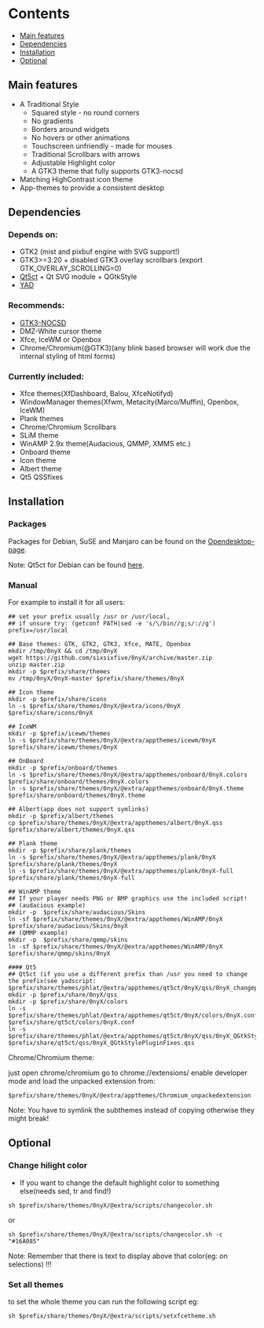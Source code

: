 # Contents

* [Main features](#main-features)
* [Dependencies](#dependencies)
* [Installation](#installation)
* [Optional](#optional)

## Main features

* A Traditional Style
  * Squared style - no round corners
  * No gradients
  * Borders around widgets
  * No hovers or other animations
  * Touchscreen unfriendly - made for mouses 
  * Traditional Scrollbars with arrows 
  * Adjustable Highlight color
  * A GTK3 theme that fully supports GTK3-nocsd
* Matching HighContrast icon theme
* App-themes to provide a consistent desktop

## Dependencies

### Depends on: 

* GTK2 (mist and pixbuf engine with SVG support!)
* GTK3>=3.20 + disabled GTK3 overlay scrollbars (export GTK_OVERLAY_SCROLLING=0)
* [Qt5ct](https://sourceforge.net/projects/qt5ct/) + Qt SVG module + QGtkStyle
* [YAD](https://sourceforge.net/projects/yad-dialog)

### Recommends: 

* [GTK3-NOCSD](https://github.com/PCMan/gtk3-nocsd)
* DMZ-White cursor theme
* Xfce, IceWM or Openbox
* Chrome/Chromium(@GTK3)(any blink based browser will work due the internal styling of html forms)

### Currently included: 

* Xfce themes(XfDashboard, Balou, XfceNotifyd)
* WindowManager themes(Xfwm, Metacity(Marco/Muffin), Openbox, IceWM)
* Plank themes
* Chrome/Chromium Scrollbars
* SLiM theme
* WinAMP 2.9x theme(Audacious, QMMP, XMMS etc.)
* Onboard theme
* Icon theme
* Albert theme
* Qt5 QSSfixes

## Installation

### Packages

Packages for Debian, SuSE and Manjaro can be found on the [Opendesktop-page](https://www.opendesktop.org/p/1175851).

Note: Qt5ct for Debian can be found [here](https://github.com/mati75/qt5ct).

### Manual
For example to install it for all users:

```
## set your prefix usually /usr or /usr/local, 
## if unsure try: (getconf PATH|sed -e 's/\/bin//g;s/://g') 
prefix=/usr/local

## Base themes: GTK, GTK2, GTK3, Xfce, MATE, Openbox
mkdir /tmp/0nyX && cd /tmp/0nyX
wget https://github.com/sixsixfive/0nyX/archive/master.zip
unzip master.zip
mkdir -p $prefix/share/themes
mv /tmp/0nyX/0nyX-master $prefix/share/themes/0nyX

## Icon theme
mkdir -p $prefix/share/icons
ln -s $prefix/share/themes/0nyX/@extra/icons/0nyX $prefix/share/icons/0nyX

## IceWM
mkdir -p $prefix/icewm/themes
ln -s $prefix/share/themes/0nyX/@extra/appthemes/icewm/0nyX $prefix/share/icewm/themes/0nyX

## OnBoard
mkdir -p $prefix/onboard/themes
ln -s $prefix/share/themes/0nyX/@extra/appthemes/onboard/0nyX.colors $prefix/share/onboard/themes/0nyX.colors
ln -s $prefix/share/themes/0nyX/@extra/appthemes/onboard/0nyX.theme $prefix/share/onboard/themes/0nyX.theme

## Albert(app does not support symlinks)
mkdir -p $prefix/albert/themes
cp $prefix/share/themes/0nyX/@extra/appthemes/albert/0nyX.qss $prefix/share/albert/themes/0nyX.qss

## Plank theme
mkdir -p $prefix/share/plank/themes
ln -s $prefix/share/themes/0nyX/@extra/appthemes/plank/0nyX $prefix/share/plank/themes/0nyX
ln -s $prefix/share/themes/0nyX/@extra/appthemes/plank/0nyX-full $prefix/share/plank/themes/0nyX-full

## WinAMP theme
## If your player needs PNG or BMP graphics use the included script!
## (audacious example)
mkdir -p  $prefix/share/audacious/Skins
ln -sf $prefix/share/themes/0nyX/@extra/appthemes/WinAMP/0nyX $prefix/share/audacious/Skins/0nyX
## (QMMP example)
mkdir -p  $prefix/share/qmmp/skins
ln -sf $prefix/share/themes/0nyX/@extra/appthemes/WinAMP/0nyX $prefix/share/qmmp/skins/0nyX

#### Qt5
## Qt5ct (if you use a different prefix than /usr you need to change the prefix(see yadscript: $prefix/share/themes/phlat/@extra/appthemes/qt5ct/0nyX/qss/0nyX_changeprefix.sh))
mkdir -p $prefix/share/0nyX/qss
mkdir -p $prefix/share/0nyX/colors
ln -s $prefix/share/themes/phlat/@extra/appthemes/qt5ct/0nyX/colors/0nyX.conf $prefix/share/qt5ct/colors/0nyX.conf
ln -s $prefix/share/themes/phlat/@extra/appthemes/qt5ct/0nyX/qss/0nyX_QGtkStylePluginFixes.qss $prefix/share/qt5ct/qss/0nyX_QGtkStylePluginFixes.qss
```

Chrome/Chromium theme:

just open chrome/chromium go to chrome://extensions/ enable developer mode and load the unpacked extension from:

```
$prefix/share/themes/0nyX/@extra/appthemes/Chromium_unpackedextension
```

Note: You have to symlink the subthemes instead of copying otherwise they might break!

## Optional

### Change hilight color

- If you want to change the default highlight color to something else(needs sed, tr and find!)

```
sh $prefix/share/themes/0nyX/@extra/scripts/changecolor.sh 
```

or 

```
sh $prefix/share/themes/0nyX/@extra/scripts/changecolor.sh -c "#16A085"
```

Note: Remember that there is text to display above that color(eg: on selections) !!!

### Set all themes

to set the whole theme you can run the following script eg:


```
sh $prefix/share/themes/0nyX/@extra/scripts/setxfcetheme.sh
```
